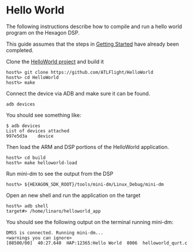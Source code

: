 # Hello World

The following instructions describe how to compile and run a hello world program on the Hexagon DSP.

This guide assumes that the steps in [Getting Started](GettingStarted.md) have already been completed.

Clone the [HelloWorld project](https://github.com/ATLFlight/HelloWorld) and build it

```
host%> git clone https://github.com/ATLFlight/HelloWorld
host%> cd HelloWorld
host%> make
```
Connect the device via ADB and make sure it can be found.
```
adb devices
```
You should see something like:
```
$ adb devices
List of devices attached 
997e5d3a	device
```

Then load the ARM and DSP portions of the HelloWorld application.
```
host%> cd build
host%> make helloworld-load
```

Run mini-dm to see the output from the DSP

```
host%> ${HEXAGON_SDK_ROOT}/tools/mini-dm/Linux_Debug/mini-dm
```

Open an new shell and run the application on the target

```
host%> adb shell
target#> /home/linaro/helloworld_app
```

You should see the following output on the terminal running mini-dm:

```
DMSS is connected. Running mini-dm...
<warnings you can ignore>
[08500/00]  40:27.640  HAP:12365:Hello World  0006  helloworld_qurt.c

```
